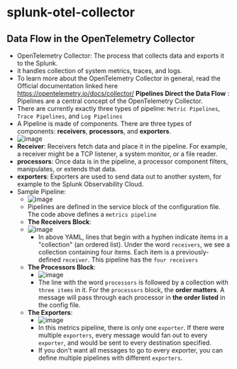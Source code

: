 # splunk-otel-collector


## Data Flow in the OpenTelemetry Collector
  - OpenTelemetry Collector: The process that collects data and exports it to the Splunk.
  - it handles collection of system metrics, traces, and logs.
  - To learn more about the OpenTelemetry Collector in general, read the Official documentation linked here https://opentelemetry.io/docs/collector/
**Pipelines Direct the Data Flow** : Pipelines are a central concept of the OpenTelemetry Collector.
  - There are currently exactly three types of pipeline: `Metric Pipelines`, `Trace Pipelines`, and `Log Pipelines`
  - A Pipeline is made of components. There are three types of components: **receivers**, **processors**, and **exporters**.
  - ![image](https://github.com/dyapas/splunk-otel-collector/assets/43857965/b4a84e31-c087-41ab-b64f-83ae73104362)
  - **Receiver**: Receivers fetch data and place it in the pipeline.  For example, a receiver might be a TCP listener, a system monitor, or a file reader.
  - **processors**: Once data is in the pipeline, a processor component filters, manipulates, or extends that data.
  - **exporters**: Exporters are used to send data out to another system, for example to the Splunk Observability Cloud.
  - Sample Pipeline:
    - ![image](https://github.com/dyapas/splunk-otel-collector/assets/43857965/f7ee3b3c-d21f-4b0d-b074-0ddaa84e4b33)
    - Pipelines are defined in the service block of the configuration file. The code above defines a `metrics pipeline`
    - **The Receivers Block**:
    - ![image](https://github.com/dyapas/splunk-otel-collector/assets/43857965/23190fcf-4f10-4b75-a007-876c27622752)
      - In above YAML, lines that begin with a hyphen indicate items in a "collection" (an ordered list). Under the word `receivers`, we see a collection containing four items. Each item is a previously-defined `receiver`. This pipeline has the `four receivers`
    - **The Processors Block**:
      - ![image](https://github.com/dyapas/splunk-otel-collector/assets/43857965/7a34c622-1121-4371-a18f-b5712da5fc43)
      - The line with the word `processors` is followed by a collection with `three items` in it. For the `processors` block, the **order matters**. A message will pass through each processor in **the order listed** in the config file.
    - **The Exporters**:
      -   ![image](https://github.com/dyapas/splunk-otel-collector/assets/43857965/f2832f00-75a7-4914-b9da-3e0ab2ff279e)
      -   In this metrics pipeline, there is only one `exporter`. If there were multiple `exporters`, every message would fan out to every `exporter`, and would be sent to every destination specified.
      -   If you don't want all messages to go to every exporter, you can define multiple pipelines with different `exporters`.





